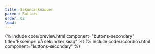```yaml
---
title: Sekundærknapper
parent: Buttons
order: 02
lead: 
---
```

{% include code/preview.html component="buttons-secondary"  title="Eksempel på sekundær knap"  %}
{% include code/accordion.html component="buttons-secondary" %}
